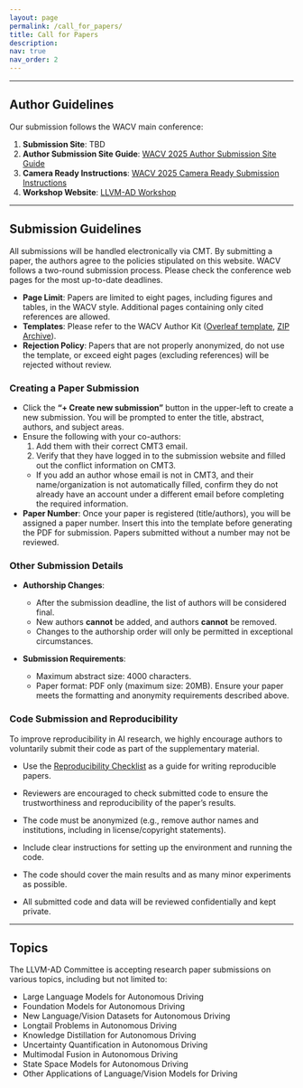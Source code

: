 ```yaml
---
layout: page
permalink: /call_for_papers/
title: Call for Papers
description:
nav: true
nav_order: 2
---
```


----------
## Author Guidelines

Our submission follows the WACV main conference:

1. **Submission Site**: TBD  
2. **Author Submission Site Guide**: [WACV 2025 Author Submission Site Guide](https://wacv2025.thecvf.com/wp-content/uploads/2024/10/WACV-2025-Author-Submission-Site-Guide.pdf)  
3. **Camera Ready Instructions**: [WACV 2025 Camera Ready Submission Instructions](https://wacv2025.thecvf.com/wp-content/uploads/2024/10/WACV-2025_-Camera-Ready-Submission-Instructions_UPDATE_2024_10_24.pdf)  
4. **Workshop Website**: [LLVM-AD Workshop](https://llvm-ad.github.io/)  

----------

## Submission Guidelines

All submissions will be handled electronically via CMT. By submitting a paper, the authors agree to the policies stipulated on this website. WACV follows a two-round submission process. Please check the conference web pages for the most up-to-date deadlines.

- **Page Limit**: Papers are limited to eight pages, including figures and tables, in the WACV style. Additional pages containing only cited references are allowed.  
- **Templates**: Please refer to the WACV Author Kit ([Overleaf template](https://www.overleaf.com/latex/templates/wacv-2025-author-kit-template/zfydvwqrjmsb), [ZIP Archive](https://www.dropbox.com/scl/fi/su44zgdhrzik26p2xu37k/WACV-2025-Author-Kit-Template.zip?rlkey=5qcfimjhxnmx3wlyk7yhk8wg7&dl=0)).  
- **Rejection Policy**: Papers that are not properly anonymized, do not use the template, or exceed eight pages (excluding references) will be rejected without review.

### Creating a Paper Submission  

- Click the **“+ Create new submission”** button in the upper-left to create a new submission. You will be prompted to enter the title, abstract, authors, and subject areas.  
- Ensure the following with your co-authors:
  1. Add them with their correct CMT3 email.  
  2. Verify that they have logged in to the submission website and filled out the conflict information on CMT3.  
  - If you add an author whose email is not in CMT3, and their name/organization is not automatically filled, confirm they do not already have an account under a different email before completing the required information.  
- **Paper Number**: Once your paper is registered (title/authors), you will be assigned a paper number. Insert this into the template before generating the PDF for submission. Papers submitted without a number may not be reviewed.  

### Other Submission Details  

- **Authorship Changes**:  
  - After the submission deadline, the list of authors will be considered final.  
  - New authors **cannot** be added, and authors **cannot** be removed.  
  - Changes to the authorship order will only be permitted in exceptional circumstances.  

- **Submission Requirements**:  
  - Maximum abstract size: 4000 characters.  
  - Paper format: PDF only (maximum size: 20MB). Ensure your paper meets the formatting and anonymity requirements described above.  

### Code Submission and Reproducibility  

To improve reproducibility in AI research, we highly encourage authors to voluntarily submit their code as part of the supplementary material.  

- Use the [Reproducibility Checklist](https://www.dropbox.com/scl/fi/su44zgdhrzik26p2xu37k/WACV-2025-Author-Kit-Template.zip?rlkey=5qcfimjhxnmx3wlyk7yhk8wg7&dl=0) as a guide for writing reproducible papers.  
- Reviewers are encouraged to check submitted code to ensure the trustworthiness and reproducibility of the paper’s results.  

- The code must be anonymized (e.g., remove author names and institutions, including in license/copyright statements).  
- Include clear instructions for setting up the environment and running the code.  
- The code should cover the main results and as many minor experiments as possible.  
- All submitted code and data will be reviewed confidentially and kept private.  

----------

## Topics

The LLVM-AD Committee is accepting research paper submissions on various topics, including but not limited to: 

- Large Language Models for Autonomous Driving 
- Foundation Models for Autonomous Driving 
- New Language/Vision Datasets for Autonomous Driving 
- Longtail Problems in Autonomous Driving 
- Knowledge Distillation for Autonomous Driving 
- Uncertainty Quantification in Autonomous Driving 
- Multimodal Fusion in Autonomous Driving 
- State Space Models for Autonomous Driving 
- Other Applications of Language/Vision Models for Driving 




<!-- For now, this page is assumed to be a static description of your courses. You can convert it to a collection similar to `_projects/` so that you can have a dedicated page for each course.

Organize your courses by years, topics, or universities, however you like! -->

<!-- The LLVM-AD committee invites papers that will undergo the standard peer review process. We accept submissions through our **[CMT](https://cmt3.research.microsoft.com/LLVMAD2024)**. If accepted, the workshop papers will be published in IEEE Xplore as WACV 2024 Workshop Proceedings (See previous WACV proceedings format [here](https://openaccess.thecvf.com/WACV2023_workshops/menu)) and will be indexed separately from the main conference proceedings. The papers submitted to the workshop should follow the same formatting requirements as the main conference. Program topics include:

- *Vision-Language Models in Autonomous Systems*

- *Large Language Models for Autonomous Driving Applications and Map Systems*

- *Foundation Vision Models for Autonomous Driving*

- *Generative AI for Autonomous Driving and Map Systems*

- *Semantics and Scene Understanding in Autonomous Driving*

- *Human-Vehicle Interaction*

- *Domain Adaptation and Transfer Learning in Autonomous Driving*

- *Safety in Autonomous Driving*

- *Interpretable AI in Autonomous Driving*

- *Trustworthy Autonomous Vehicles* -->

<!-- The first LLVM-AD workshop invites submissions that contribute to the progression of LLVM within the domain of autonomous driving. We are particularly interested in bridging the gap between the rich image and language data found within the context of autonomous driving. Our primary areas of interest are: a). Traffic Scene Understanding enhanced by LLVMs and 
b). Human-Vehicle Interactions driven by LLVMs. The detail will be released soon.


If accepted, the workshop papers will be published in IEEE Xplore as WACV 2024 Workshop Proceedings and will be indexed separately from the main conference proceedings. The papers submitted to the workshop should follow the same formatting requirements as the main conference. -->

<!-- LLVM-AD accepts both **regular papers (6-8 pages)** and **demo papers (2-4 pages)**. The paper with the highest quality will receive the best paper award. 

**Long Papers**: Manuscripts of upto **8 pages**. Submissions are expected to follow the same guidelines as those for WACV's main conference papers. The best paper elected by the committee will have the opportunity to receive outstanding paper award and **\$300** in recognition of their outstanding contributions.

**Demo papers**: Manuscripts of upto **4 pages**. Demo papers should also include 1 additional page for references, maintaining the same formatting and guidelines. The main objective of these demo papers within the workshop is to foster the exchange of novel concepts and spotlight the practical utility of LLMs in the context of autonomous driving. Accepted demo papers will be included into the workshop proceedings. Authors of the most exceptional demo papers will have chance to be invited to Tencent Map T Lab for an official summer internship. -->


